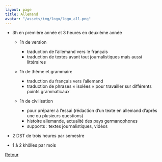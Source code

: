 ```yaml
---
layout: page
title: Allemand
avatar: "/assets/img/logo/logo_all.png"
---
```


- 3h en première année et 3 heures en deuxième année
    * 1h de version  
        - traduction de l’allemand vers le français
        - traduction de textes avant tout journalistiques mais aussi littéraires

    * 1h de thème et grammaire
        - traduction du français vers l’allemand
        - traduction de phrases « isolées » pour travailler sur différents points grammaticaux
    
    * 1h de civilisation
        - pour préparer à l’essai (rédaction d’un texte en allemand d’après une ou plusieurs questions)
        - histoire allemande, actualité des pays germanophones
        - supports : textes journalistiques, vidéos


- 2 DST de trois heures par semestre

- 1 à 2 khôlles par mois


[Retour](/matieres)
